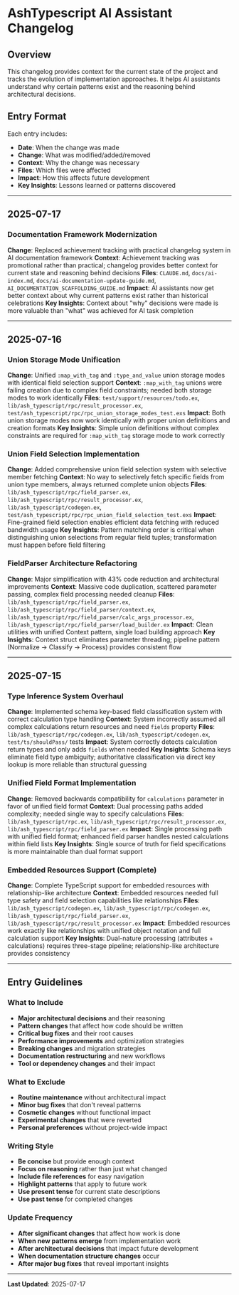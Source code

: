 # AshTypescript AI Assistant Changelog

## Overview

This changelog provides context for the current state of the project and tracks the evolution of implementation approaches. It helps AI assistants understand why certain patterns exist and the reasoning behind architectural decisions.

## Entry Format

Each entry includes:
- **Date**: When the change was made
- **Change**: What was modified/added/removed
- **Context**: Why the change was necessary
- **Files**: Which files were affected
- **Impact**: How this affects future development
- **Key Insights**: Lessons learned or patterns discovered

---

## 2025-07-17

### Documentation Framework Modernization
**Change**: Replaced achievement tracking with practical changelog system in AI documentation framework
**Context**: Achievement tracking was promotional rather than practical; changelog provides better context for current state and reasoning behind decisions
**Files**: `CLAUDE.md`, `docs/ai-index.md`, `docs/ai-documentation-update-guide.md`, `AI_DOCUMENTATION_SCAFFOLDING_GUIDE.md`
**Impact**: AI assistants now get better context about why current patterns exist rather than historical celebrations
**Key Insights**: Context about "why" decisions were made is more valuable than "what" was achieved for AI task completion

---

## 2025-07-16

### Union Storage Mode Unification
**Change**: Unified `:map_with_tag` and `:type_and_value` union storage modes with identical field selection support
**Context**: `:map_with_tag` unions were failing creation due to complex field constraints; needed both storage modes to work identically
**Files**: `test/support/resources/todo.ex`, `lib/ash_typescript/rpc/result_processor.ex`, `test/ash_typescript/rpc/rpc_union_storage_modes_test.exs`
**Impact**: Both union storage modes now work identically with proper union definitions and creation formats
**Key Insights**: Simple union definitions without complex constraints are required for `:map_with_tag` storage mode to work correctly

### Union Field Selection Implementation
**Change**: Added comprehensive union field selection system with selective member fetching
**Context**: No way to selectively fetch specific fields from union type members, always returned complete union objects
**Files**: `lib/ash_typescript/rpc/field_parser.ex`, `lib/ash_typescript/rpc/result_processor.ex`, `lib/ash_typescript/codegen.ex`, `test/ash_typescript/rpc/rpc_union_field_selection_test.exs`
**Impact**: Fine-grained field selection enables efficient data fetching with reduced bandwidth usage
**Key Insights**: Pattern matching order is critical when distinguishing union selections from regular field tuples; transformation must happen before field filtering

### FieldParser Architecture Refactoring
**Change**: Major simplification with 43% code reduction and architectural improvements
**Context**: Massive code duplication, scattered parameter passing, complex field processing needed cleanup
**Files**: `lib/ash_typescript/rpc/field_parser.ex`, `lib/ash_typescript/rpc/field_parser/context.ex`, `lib/ash_typescript/rpc/field_parser/calc_args_processor.ex`, `lib/ash_typescript/rpc/field_parser/load_builder.ex`
**Impact**: Clean utilities with unified Context pattern, single load building approach
**Key Insights**: Context struct eliminates parameter threading; pipeline pattern (Normalize → Classify → Process) provides consistent flow

---

## 2025-07-15

### Type Inference System Overhaul
**Change**: Implemented schema key-based field classification system with correct calculation type handling
**Context**: System incorrectly assumed all complex calculations return resources and need `fields` property
**Files**: `lib/ash_typescript/rpc/codegen.ex`, `lib/ash_typescript/codegen.ex`, `test/ts/shouldPass/` tests
**Impact**: System correctly detects calculation return types and only adds `fields` when needed
**Key Insights**: Schema keys eliminate field type ambiguity; authoritative classification via direct key lookup is more reliable than structural guessing

### Unified Field Format Implementation
**Change**: Removed backwards compatibility for `calculations` parameter in favor of unified field format
**Context**: Dual processing paths added complexity; needed single way to specify calculations
**Files**: `lib/ash_typescript/rpc.ex`, `lib/ash_typescript/rpc/result_processor.ex`, `lib/ash_typescript/rpc/field_parser.ex`
**Impact**: Single processing path with unified field format; enhanced field parser handles nested calculations within field lists
**Key Insights**: Single source of truth for field specifications is more maintainable than dual format support

### Embedded Resources Support (Complete)
**Change**: Complete TypeScript support for embedded resources with relationship-like architecture
**Context**: Embedded resources needed full type safety and field selection capabilities like relationships
**Files**: `lib/ash_typescript/codegen.ex`, `lib/ash_typescript/rpc/codegen.ex`, `lib/ash_typescript/rpc/field_parser.ex`, `lib/ash_typescript/rpc/result_processor.ex`
**Impact**: Embedded resources work exactly like relationships with unified object notation and full calculation support
**Key Insights**: Dual-nature processing (attributes + calculations) requires three-stage pipeline; relationship-like architecture provides consistency

---

## Entry Guidelines

### What to Include
- **Major architectural decisions** and their reasoning
- **Pattern changes** that affect how code should be written
- **Critical bug fixes** and their root causes
- **Performance improvements** and optimization strategies
- **Breaking changes** and migration strategies
- **Documentation restructuring** and new workflows
- **Tool or dependency changes** and their impact

### What to Exclude
- **Routine maintenance** without architectural impact
- **Minor bug fixes** that don't reveal patterns
- **Cosmetic changes** without functional impact
- **Experimental changes** that were reverted
- **Personal preferences** without project-wide impact

### Writing Style
- **Be concise** but provide enough context
- **Focus on reasoning** rather than just what changed
- **Include file references** for easy navigation
- **Highlight patterns** that apply to future work
- **Use present tense** for current state descriptions
- **Use past tense** for completed changes

### Update Frequency
- **After significant changes** that affect how work is done
- **When new patterns emerge** from implementation work
- **After architectural decisions** that impact future development
- **When documentation structure changes** occur
- **After major bug fixes** that reveal important insights

---

**Last Updated**: 2025-07-17